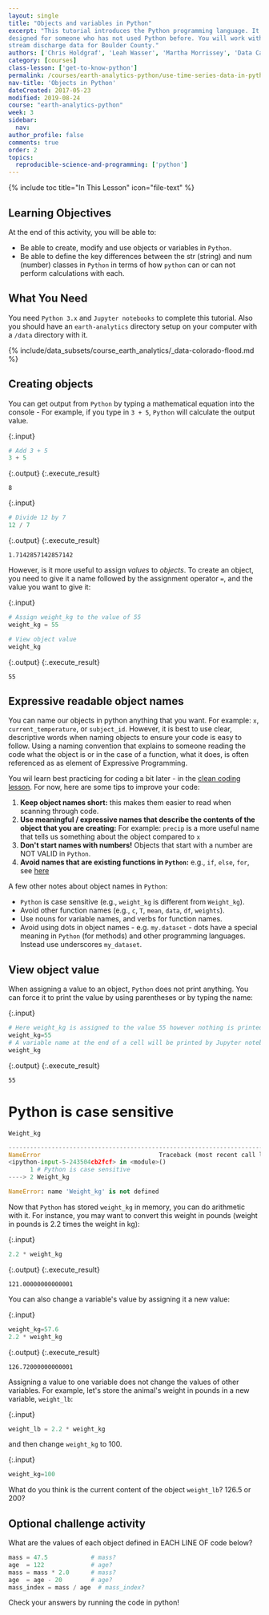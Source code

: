 ```yaml
---
layout: single
title: "Objects and variables in Python"
excerpt: "This tutorial introduces the Python programming language. It is
designed for someone who has not used Python before. You will work with precipitation and
stream discharge data for Boulder County."
authors: ['Chris Holdgraf', 'Leah Wasser', 'Martha Morrissey', 'Data Carpentry']
category: [courses]
class-lesson: ['get-to-know-python']
permalink: /courses/earth-analytics-python/use-time-series-data-in-python/objects-and-variables-in-python/
nav-title: 'Objects in Python'
dateCreated: 2017-05-23
modified: 2019-08-24
course: "earth-analytics-python"
week: 3
sidebar:
  nav:
author_profile: false
comments: true
order: 2
topics:
  reproducible-science-and-programming: ['python']
---
```


{% include toc title="In This Lesson" icon="file-text" %}


<div class='notice--success' markdown="1">

## <i class="fa fa-graduation-cap" aria-hidden="true"></i> Learning Objectives
At the end of this activity, you will be able to:

* Be able to create, modify and use objects or variables in `Python`.
* Be able to define the key differences between the str (string) and num (number) classes in `Python` in terms of how `python` can or can not perform calculations with each.

## <i class="fa fa-check-square-o fa-2" aria-hidden="true"></i> What You Need

You need `Python 3.x` and `Jupyter notebooks` to complete this tutorial. Also you should have
an `earth-analytics` directory setup on your computer with a `/data`
directory with it.

{% include/data_subsets/course_earth_analytics/_data-colorado-flood.md %}

</div>


## Creating objects

You can get output from `Python` by typing a mathematical equation into the console -
For example, if you type in `3 + 5`, `Python` will calculate the output value.

{:.input}
```python
# Add 3 + 5
3 + 5
```

{:.output}
{:.execute_result}



    8





{:.input}
```python
# Divide 12 by 7
12 / 7
```

{:.output}
{:.execute_result}



    1.7142857142857142





However, is it more useful to assign _values_ to _objects_. To create an object, you need to give it a name followed by the assignment operator `=`, and the value you want to give it:

{:.input}
```python
# Assign weight_kg to the value of 55
weight_kg = 55

# View object value
weight_kg
```

{:.output}
{:.execute_result}



    55





## Expressive readable object names

You can name our objects in python anything that you  want. For example: `x`, `current_temperature`, or
`subject_id`. However, it is best to use clear, descriptive words when naming
objects to ensure your code is easy to follow. Using a naming convention that explains to someone reading the code what the object is or in the case of a function, what it does, is often referenced as as element of Expressive Programming.  

You wil learn best practicing for coding a bit later - in the [clean coding
lesson](/courses/earth-analytics-python/use-time-series-data-in-python/write-clean-code-with-python/). For now, here are some tips to improve your code:

1. **Keep object names short:** this makes them easier to read when scanning through code.
2. **Use meaningful / expressive names that describe the contents of the object that you are creating:** For example: `precip` is a more useful name that tells us something about the object compared to `x`
3. **Don't start names with numbers!** Objects that start with a number are NOT VALID in `Python`.
4. **Avoid names that are existing functions in `Python`:** e.g.,
`if`, `else`, `for`, see
[here](https://www.programiz.com/python-programming/keyword-list)

A few other notes about object names in `Python`:

* `Python` is case sensitive (e.g., `weight_kg` is different from `Weight_kg`).
* Avoid other function names (e.g., `c`, `T`, `mean`, `data`, `df`, `weights`).
* Use nouns for variable names, and verbs for function names.
* Avoid using dots in object names - e.g. `my.dataset` - dots have a special meaning in `Python` (for methods) and other programming languages. Instead use underscores `my_dataset`.

## View object value
When assigning a value to an object, `Python` does not print anything. You can force
it to print the value by using parentheses or by typing the name:

{:.input}
```python
# Here weight_kg is assigned to the value 55 however nothing is printed
weight_kg=55  
# A variable name at the end of a cell will be printed by Jupyter notebook
weight_kg 
```

{:.output}
{:.execute_result}



    55





# Python is case sensitive
```
Weight_kg
```

```python
---------------------------------------------------------------------------
NameError                                 Traceback (most recent call last)
<ipython-input-5-243504cb2fcf> in <module>()
      1 # Python is case sensitive
----> 2 Weight_kg

NameError: name 'Weight_kg' is not defined
```

Now that `Python` has stored `weight_kg` in memory, you can do arithmetic with it. For
instance, you may want to convert this weight in pounds (weight in pounds is 2.2
times the weight in kg):

{:.input}
```python
2.2 * weight_kg
```

{:.output}
{:.execute_result}



    121.00000000000001





You can also change a variable's value by assigning it a new value:

{:.input}
```python
weight_kg=57.6
2.2 * weight_kg
```

{:.output}
{:.execute_result}



    126.72000000000001





Assigning a value to one variable does not change the values of
other variables. For example, let's store the animal's weight in pounds in a new
variable, `weight_lb`:

{:.input}
```python
weight_lb = 2.2 * weight_kg
```



and then change `weight_kg` to 100.




{:.input}
```python
weight_kg=100
```

What do you think is the current content of the object `weight_lb`? 126.5 or 200?

<div class="notice--warning" markdown="1">

## <i class="fa fa-pencil-square-o" aria-hidden="true"></i> Optional challenge activity

What are the values of each object defined in EACH LINE OF code below?

```python
mass = 47.5            # mass?
age  = 122             # age?
mass = mass * 2.0      # mass?
age  = age - 20        # age?
mass_index = mass / age  # mass_index?
```

Check your answers by running the code in python!
</div>

<!-- Answers to go here... -->


